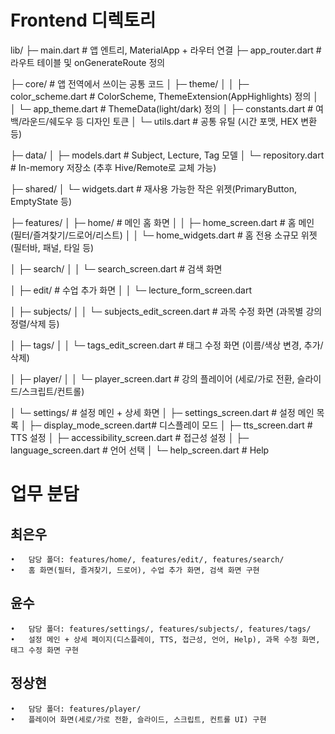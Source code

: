 # Frontend 디렉토리
lib/
├─ main.dart                     # 앱 엔트리, MaterialApp + 라우터 연결
├─ app_router.dart               # 라우트 테이블 및 onGenerateRoute 정의

├─ core/                         # 앱 전역에서 쓰이는 공통 코드
│  ├─ theme/
│  │  ├─ color_scheme.dart       # ColorScheme, ThemeExtension(AppHighlights) 정의
│  │  └─ app_theme.dart          # ThemeData(light/dark) 정의
│  ├─ constants.dart             # 여백/라운드/쉐도우 등 디자인 토큰
│  └─ utils.dart                 # 공통 유틸 (시간 포맷, HEX 변환 등)

├─ data/
│  ├─ models.dart                # Subject, Lecture, Tag 모델
│  └─ repository.dart            # In-memory 저장소 (추후 Hive/Remote로 교체 가능)

├─ shared/
│  └─ widgets.dart               # 재사용 가능한 작은 위젯(PrimaryButton, EmptyState 등)

├─ features/
│  ├─ home/                      # 메인 홈 화면
│  │  ├─ home_screen.dart        # 홈 메인 (필터/즐겨찾기/드로어/리스트)
│  │  └─ home_widgets.dart       # 홈 전용 소규모 위젯(필터바, 패널, 타일 등)

│  ├─ search/
│  │  └─ search_screen.dart      # 검색 화면

│  ├─ edit/                      # 수업 추가 화면
│  │  └─ lecture_form_screen.dart

│  ├─ subjects/
│  │  └─ subjects_edit_screen.dart # 과목 수정 화면 (과목별 강의 정렬/삭제 등)

│  ├─ tags/
│  │  └─ tags_edit_screen.dart   # 태그 수정 화면 (이름/색상 변경, 추가/삭제)

│  ├─ player/
│  │  └─ player_screen.dart      # 강의 플레이어 (세로/가로 전환, 슬라이드/스크립트/컨트롤)

│  └─ settings/                  # 설정 메인 + 상세 화면
│     ├─ settings_screen.dart    # 설정 메인 목록
│     ├─ display_mode_screen.dart# 디스플레이 모드
│     ├─ tts_screen.dart         # TTS 설정
│     ├─ accessibility_screen.dart # 접근성 설정
│     ├─ language_screen.dart    # 언어 선택
│     └─ help_screen.dart        # Help


# 업무 분담
## 최은우
	•	담당 폴더: features/home/, features/edit/, features/search/
	•	홈 화면(필터, 즐겨찾기, 드로어), 수업 추가 화면, 검색 화면 구현

## 윤수
	•	담당 폴더: features/settings/, features/subjects/, features/tags/
	•	설정 메인 + 상세 페이지(디스플레이, TTS, 접근성, 언어, Help), 과목 수정 화면, 태그 수정 화면 구현

## 정상현
	•	담당 폴더: features/player/
	•	플레이어 화면(세로/가로 전환, 슬라이드, 스크립트, 컨트롤 UI) 구현